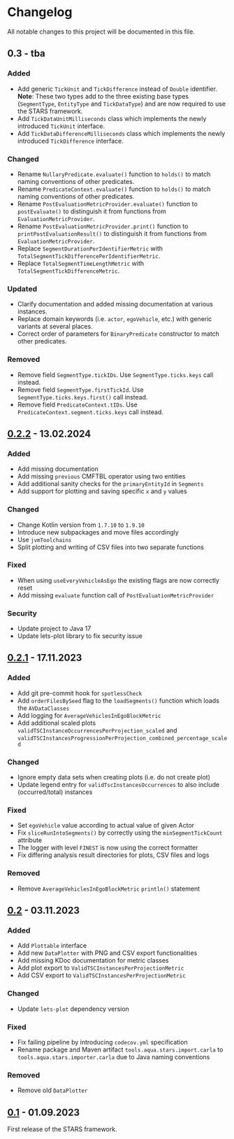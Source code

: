 [0.2.2]: https://github.com/tudo-aqua/stars/releases/tag/v0.2.2
[0.2.1]: https://github.com/tudo-aqua/stars/releases/tag/v0.2.1
[0.2]: https://github.com/tudo-aqua/stars/releases/tag/v0.2
[0.1]: https://github.com/tudo-aqua/stars/releases/tag/v0.1
<!-- ### Added -->
<!-- ### Changed -->
<!-- ### Fixed -->
<!-- ### Removed -->
<!-- ### Security -->
<!-- ### Deprecated -->

# Changelog
All notable changes to this project will be documented in this file.

## 0.3 - tba
### Added
- Add generic `TickUnit` and `TickDifference` instead of `Double` identifier. **Note**: These two types add to the three existing base types (``SegmentType``, `EntityType` and `TickDataType`) and are now required to use the STARS framework.
- Add ``TickDataUnitMilliseconds`` class which implements the newly introduced `TickUnit` interface.
- Add ``TickDataDifferenceMilliseconds`` class which implements the newly introduced `TickDifference` interface.

### Changed
- Rename ``NullaryPredicate.evaluate()`` function to ``holds()`` to match naming conventions of other predicates.
- Rename ``PredicateContext.evaluate()`` function to ``holds()`` to match naming conventions of other predicates.
- Rename ``PostEvaluationMetricProvider.evaluate()`` function to ``postEvaluate()`` to distinguish it from functions from `EvaluationMetricProvider`.
- Rename ``PostEvaluationMetricProvider.print()`` function to ``printPostEvaluationResult()`` to distinguish it from functions from `EvaluationMetricProvider`.
- Replace ``SegmentDurationPerIdentifierMetric`` with ``TotalSegmentTickDifferencePerIdentifierMetric``.
- Replace ``TotalSegmentTimeLengthMetric`` with ``TotalSegmentTickDifferenceMetric``.

### Updated
- Clarify documentation and added missing documentation at various instances.
- Replace domain keywords (i.e. ``actor``, ``egoVehicle``, etc.) with generic variants at several places.
- Correct order of parameters for ``BinaryPredicate`` constructor to match other predicates.

### Removed
- Remove field ``SegmentType.tickIDs``. Use ``SegmentType.ticks.keys`` call instead.
- Remove field ``SegmentType.firstTickId``. Use ``SegmentType.ticks.keys.first()`` call instead.
- Remove field ``PredicateContext.tIDs``. Use ``PredicateContext.segment.ticks.keys`` call instead.

## [0.2.2] - 13.02.2024
### Added
- Add missing documentation
- Add missing `previous` CMFTBL operator using two entities
- Add additional sanity checks for the `primaryEntityId` in `Segments`
- Add support for plotting and saving specific `x` and `y` values

### Changed
- Change Kotlin version from `1.7.10` to `1.9.10`
- Introduce new subpackages and move files accordingly
- Use `jvmToolchains`
- Split plotting and writing of CSV files into two separate functions

### Fixed
- When using `useEveryVehicleAsEgo` the existing flags are now correctly reset
- Add missing `evaluate` function call of `PostEvaluationMetricProvider`

### Security
- Update project to Java 17
- Update lets-plot library to fix security issue

## [0.2.1] - 17.11.2023
### Added
- Add git pre-commit hook for `spotlessCheck`
- Add `orderFilesBySeed` flag to the `loadSegments()` function which loads the `AVDataClasses`
- Add logging for `AverageVehiclesInEgoBlockMetric`
- Add additional scaled plots `validTSCInstanceOccurrencesPerProjection_scaled` and `validTSCInstancesProgressionPerProjection_combined_percentage_scaled`

### Changed
- Ignore empty data sets when creating plots (i.e. do not create plot)
- Update legend entry for `validTscInstancesOccurrences` to also include (occurred/total) instances

### Fixed
- Set `egoVehicle` value according to actual value of given Actor
- Fix `sliceRunIntoSegments()` by correctly using the `minSegmentTickCount` attribute
- The logger with level `FINEST` is now using the correct formatter
- Fix differing analysis result directories for plots, CSV files and logs 

### Removed
- Remove `AverageVehiclesInEgoBlockMetric` `println()` statement

## [0.2] - 03.11.2023
### Added
- Add `Plottable` interface
- Add new `DataPlotter` with PNG and CSV export functionalities
- Add missing KDoc documentation for metric classes
- Add plot export to `ValidTSCInstancesPerProjectionMetric`
- Add CSV export to `ValidTSCInstancesPerProjectionMetric`

### Changed
- Update `lets-plot` dependency version

### Fixed
- Fix failing pipeline by introducing `codecov.yml` specification
- Rename package and Maven artifact `tools.aqua.stars.import.carla` to `tools.aqua.stars.importer.carla` due to Java naming conventions

### Removed
- Remove old `DataPlotter`

## [0.1] - 01.09.2023
First release of the STARS framework.